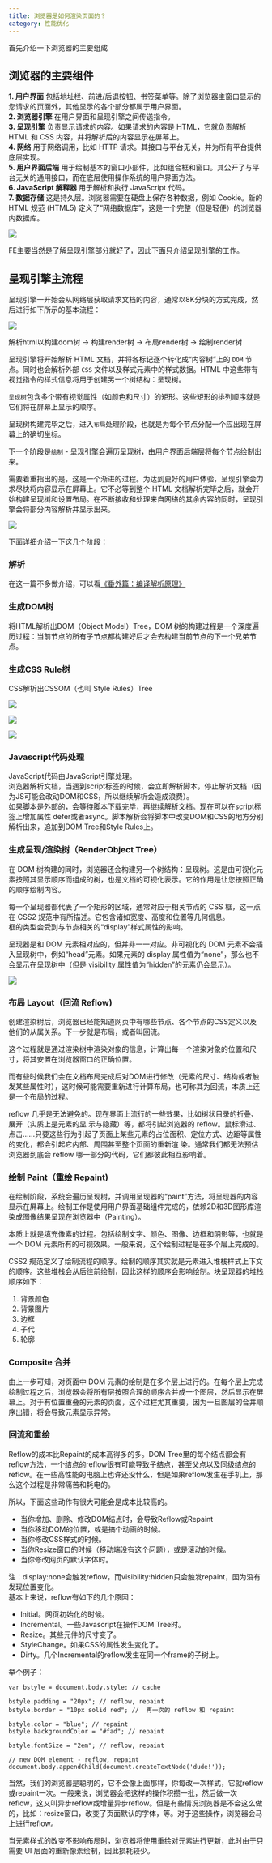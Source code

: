 ```yaml
---
title: 浏览器是如何渲染页面的？
category: 性能优化
---
```


首先介绍一下浏览器的主要组成

## 浏览器的主要组件

**1. 用户界面**  包括地址栏、前进/后退按钮、书签菜单等。除了浏览器主窗口显示的您请求的页面外，其他显示的各个部分都属于用户界面。  
**2. 浏览器引擎**  在用户界面和呈现引擎之间传送指令。  
**3. 呈现引擎**  负责显示请求的内容。如果请求的内容是 HTML，它就负责解析 HTML 和 CSS 内容，并将解析后的内容显示在屏幕上。  
**4. 网络**  用于网络调用，比如 HTTP 请求。其接口与平台无关，并为所有平台提供底层实现。  
**5. 用户界面后端**  用于绘制基本的窗口小部件，比如组合框和窗口。其公开了与平台无关的通用接口，而在底层使用操作系统的用户界面方法。  
**6. JavaScript 解释器** 用于解析和执行 JavaScript 代码。  
**7. 数据存储** 这是持久层。浏览器需要在硬盘上保存各种数据，例如 Cookie。新的 HTML 规范 \(HTML5\) 定义了“网络数据库”，这是一个完整（但是轻便）的浏览器内数据库。

![](.gitbook/assets/54797951-4732ef00-4c91-11e9-8881-3445169eace9.png)

FE主要当然是了解呈现引擎部分就好了，因此下面只介绍呈现引擎的工作。

## 呈现引擎主流程

呈现引擎一开始会从网络层获取请求文档的内容，通常以8K分块的方式完成，然后进行如下所示的基本流程：

![](.gitbook/assets/54797960-55810b00-4c91-11e9-87f1-f07a8f5be0d1.png)

解析html以构建dom树 -&gt; 构建render树 -&gt; 布局render树 -&gt; 绘制render树

呈现引擎将开始解析 HTML 文档，并将各标记逐个转化成“内容树”上的 `DOM` 节点。同时也会解析外部 `CSS` 文件以及样式元素中的样式数据。HTML 中这些带有视觉指令的样式信息将用于创建另一个树结构：呈现树。

`呈现树`包含多个带有视觉属性（如颜色和尺寸）的矩形。这些矩形的排列顺序就是它们将在屏幕上显示的顺序。

呈现树构建完毕之后，进入`布局`处理阶段，也就是为每个节点分配一个应出现在屏幕上的确切坐标。

下一个阶段是`绘制` - 呈现引擎会遍历呈现树，由用户界面后端层将每个节点绘制出来。

需要着重指出的是，这是一个渐进的过程。为达到更好的用户体验，呈现引擎会力求尽快将内容显示在屏幕上。它不必等到整个 HTML 文档解析完毕之后，就会开始构建呈现树和设置布局。在不断接收和处理来自网络的其余内容的同时，呈现引擎会将部分内容解析并显示出来。  


![](.gitbook/assets/54797969-5ca81900-4c91-11e9-9ccc-bcd3afcbb6f9.png)

下面详细介绍一下这几个阶段：

### 解析

在这一篇不多做介绍，可以看[《番外篇：编译解析原理》](extra/compile.md)

### 生成DOM树

将HTML解析出DOM（Object Model）Tree，DOM 树的构建过程是一个深度遍历过程：当前节点的所有子节点都构建好后才会去构建当前节点的下一个兄弟节点。

### 生成CSS Rule树

CSS解析出CSSOM（也叫 Style Rules）Tree

![](.gitbook/assets/54797979-6762ae00-4c91-11e9-8e62-a9039a3a425c-1.png)

![](.gitbook/assets/54797981-6a5d9e80-4c91-11e9-885f-8e818c5a244f.png)

![](.gitbook/assets/54797983-6d588f00-4c91-11e9-8978-3b5d32cd71f5.png)

### Javascript代码处理

JavaScript代码由JavaScript引擎处理。  
浏览器解析文档，当遇到script标签的时候，会立即解析脚本，停止解析文档（因为JS可能会改动DOM和CSS，所以继续解析会造成浪费）。  
如果脚本是外部的，会等待脚本下载完毕，再继续解析文档。现在可以在script标签上增加属性 defer或者async。脚本解析会将脚本中改变DOM和CSS的地方分别解析出来，追加到DOM Tree和Style Rules上。

### 生成呈现/渲染树（RenderObject Tree）

在 DOM 树构建的同时，浏览器还会构建另一个树结构：呈现树。这是由可视化元素按照其显示顺序而组成的树，也是文档的可视化表示。它的作用是让您按照正确的顺序绘制内容。

每一个呈现器都代表了一个矩形的区域，通常对应于相关节点的 CSS 框，这一点在 CSS2 规范中有所描述。它包含诸如宽度、高度和位置等几何信息。   
框的类型会受到与节点相关的“display”样式属性的影响。

呈现器是和 DOM 元素相对应的，但并非一一对应。非可视化的 DOM 元素不会插入呈现树中，例如“head”元素。如果元素的 display 属性值为“none”，那么也不会显示在呈现树中（但是 visibility 属性值为“hidden”的元素仍会显示）。

![](.gitbook/assets/54797989-7b0e1480-4c91-11e9-8156-b9265fdd871f.png)

### 布局 Layout（回流 Reflow\)

创建渲染树后，浏览器已经能知道网页中有哪些节点、各个节点的CSS定义以及他们的从属关系。下一步就是布局，或者叫回流。

这个过程就是通过渲染树中渲染对象的信息，计算出每一个渲染对象的位置和尺寸，将其安置在浏览器窗口的正确位置。

而有些时候我们会在文档布局完成后对DOM进行修改（元素的尺寸、结构或者触发某些属性时），这时候可能需要重新进行计算布局，也可称其为回流，本质上还是一个布局的过程。

reflow 几乎是无法避免的。现在界面上流行的一些效果，比如树状目录的折叠、展开（实质上是元素的显 示与隐藏）等，都将引起浏览器的 reflow。鼠标滑过、点击……只要这些行为引起了页面上某些元素的占位面积、定位方式、边距等属性的变化，都会引起它内部、周围甚至整个页面的重新渲 染。通常我们都无法预估浏览器到底会 reflow 哪一部分的代码，它们都彼此相互影响着。

### 绘制 Paint（重绘 Repaint\)

在绘制阶段，系统会遍历呈现树，并调用呈现器的“paint”方法，将呈现器的内容显示在屏幕上。绘制工作是使用用户界面基础组件完成的，依赖2D和3D图形库渲染成图像结果呈现在浏览器中（Painting）。

本质上就是填充像素的过程。包括绘制文字、颜色、图像、边框和阴影等，也就是一个 DOM 元素所有的可视效果。一般来说，这个绘制过程是在多个层上完成的。

CSS2 规范定义了绘制流程的顺序。绘制的顺序其实就是元素进入堆栈样式上下文的顺序。这些堆栈会从后往前绘制，因此这样的顺序会影响绘制。块呈现器的堆栈顺序如下：

1. 背景颜色
2. 背景图片
3. 边框
4. 子代
5. 轮廓

### **Composite 合并**

由上一步可知，对页面中 DOM 元素的绘制是在多个层上进行的。在每个层上完成绘制过程之后，浏览器会将所有层按照合理的顺序合并成一个图层，然后显示在屏幕上。对于有位置重叠的元素的页面，这个过程尤其重要，因为一旦图层的合并顺序出错，将会导致元素显示异常。

### **回流和重绘**

Reflow的成本比Repaint的成本高得多的多。DOM Tree里的每个结点都会有reflow方法，一个结点的reflow很有可能导致子结点，甚至父点以及同级结点的reflow。在一些高性能的电脑上也许还没什么，但是如果reflow发生在手机上，那么这个过程是非常痛苦和耗电的。

所以，下面这些动作有很大可能会是成本比较高的。

* 当你增加、删除、修改DOM结点时，会导致Reflow或Repaint 
* 当你移动DOM的位置，或是搞个动画的时候。 
* 当你修改CSS样式的时候。 
* 当你Resize窗口的时候（移动端没有这个问题），或是滚动的时候。 
* 当你修改网页的默认字体时。 

注：display:none会触发reflow，而visibility:hidden只会触发repaint，因为没有发现位置变化。   
基本上来说，reflow有如下的几个原因：

* Initial。网页初始化的时候。 
* Incremental。一些Javascript在操作DOM Tree时。 
* Resize。其些元件的尺寸变了。 
* StyleChange。如果CSS的属性发生变化了。 
* Dirty。几个Incremental的reflow发生在同一个frame的子树上。 

举个例子：

```text
var bstyle = document.body.style; // cache
 
bstyle.padding = "20px"; // reflow, repaint
bstyle.border = "10px solid red"; //  再一次的 reflow 和 repaint
 
bstyle.color = "blue"; // repaint
bstyle.backgroundColor = "#fad"; // repaint
 
bstyle.fontSize = "2em"; // reflow, repaint
 
// new DOM element - reflow, repaint
document.body.appendChild(document.createTextNode('dude!'));
```

当然，我们的浏览器是聪明的，它不会像上面那样，你每改一次样式，它就reflow或repaint一次。一般来说，浏览器会把这样的操作积攒一批，然后做一次reflow，这又叫异步reflow或增量异步reflow。但是有些情况浏览器是不会这么做的，比如：resize窗口，改变了页面默认的字体，等。对于这些操作，浏览器会马上进行reflow。

当元素样式的改变不影响布局时，浏览器将使用重绘对元素进行更新，此时由于只需要 UI 层面的重新像素绘制，因此损耗较少。



